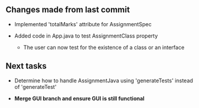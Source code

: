 ## Changes made from last commit


- Implemented 'totalMarks' attribute for AssignmentSpec

- Added code in App.java to test AssignmentClass property
    
    - The user can now test for the existence of a class or an interface


## Next tasks


- Determine how to handle AssignmentJava using 'generateTests' instead of 'generateTest'

- **Merge GUI branch and ensure GUI is still functional**

